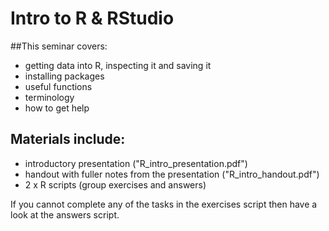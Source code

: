 # Intro to R & RStudio

##This seminar covers:

* getting data into R, inspecting it and saving it
* installing packages
* useful functions
* terminology
* how to get help

## Materials include: 

* introductory presentation ("R_intro_presentation.pdf")
* handout with fuller notes from the presentation ("R_intro_handout.pdf")
* 2 x R scripts (group exercises and answers)

If you cannot complete any of the tasks in the exercises script then have a look at the answers script.
